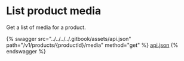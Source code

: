 # List product media

Get a list of media for a product.

{% swagger src="../../../../.gitbook/assets/api.json" path="/v1/products/{productId}/media" method="get" %}
[api.json](../../../../.gitbook/assets/api.json)
{% endswagger %}
